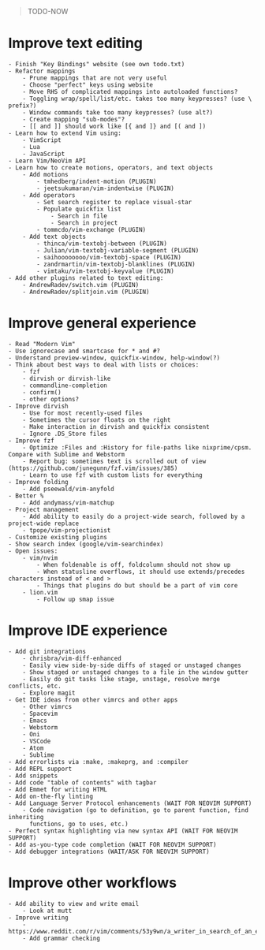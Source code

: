 > TODO-NOW

Improve text editing
================================================
	- Finish "Key Bindings" website (see own todo.txt)
	- Refactor mappings
		- Prune mappings that are not very useful
		- Choose "perfect" keys using website
		- Move RHS of complicated mappings into autoloaded functions?
		- Toggling wrap/spell/list/etc. takes too many keypresses? (use \ prefix?)
		- Window commands take too many keypresses? (use alt?)
		- Create mapping "sub-modes"?
		- [[ and ]] should work like [{ and ]} and [( and ])
	- Learn how to extend Vim using:
		- VimScript
		- Lua
		- JavaScript
	- Learn Vim/NeoVim API
	- Learn how to create motions, operators, and text objects
		- Add motions
			- tmhedberg/indent-motion (PLUGIN)
			- jeetsukumaran/vim-indentwise (PLUGIN)
		- Add operators
			- Set search register to replace visual-star
			- Populate quickfix list
				- Search in file
				- Search in project
			- tommcdo/vim-exchange (PLUGIN)
		- Add text objects
			- thinca/vim-textobj-between (PLUGIN)
			- Julian/vim-textobj-variable-segment (PLUGIN)
			- saihoooooooo/vim-textobj-space (PLUGIN)
			- zandrmartin/vim-textobj-blanklines (PLUGIN)
			- vimtaku/vim-textobj-keyvalue (PLUGIN)
	- Add other plugins related to text editing:
		- AndrewRadev/switch.vim (PLUGIN)
		- AndrewRadev/splitjoin.vim (PLUGIN)

Improve general experience
================================================
	- Read "Modern Vim"
	- Use ignorecase and smartcase for * and #?
	- Understand preview-window, quickfix-window, help-window(?)
	- Think about best ways to deal with lists or choices:
		- fzf
		- dirvish or dirvish-like
		- commandline-completion
		- confirm()
		- other options?
	- Improve dirvish
		- Use for most recently-used files
		- Sometimes the cursor floats on the right
		- Make interaction in dirvish and quickfix consistent
		- Ignore .DS_Store files
	- Improve fzf
		- Optimize :Files and :History for file-paths like nixprime/cpsm. Compare with Sublime and Webstorm
		- Report bug: sometimes text is scrolled out of view (https://github.com/junegunn/fzf.vim/issues/385)
		- Learn to use fzf with custom lists for everything
	- Improve folding
		- Add pseewald/vim-anyfold
	- Better %
		- Add andymass/vim-matchup
	- Project management
		- Add ability to easily do a project-wide search, followed by a project-wide replace
		- tpope/vim-projectionist
	- Customize existing plugins
	- Show search index (google/vim-searchindex)
	- Open issues:
		- vim/nvim
			- When foldenable is off, foldcolumn should not show up
			- When statusline overflows, it should use extends/precedes characters instead of < and >
			- Things that plugins do but should be a part of vim core
		- lion.vim
			- Follow up smap issue

Improve IDE experience
================================================
	- Add git integrations
		- chrisbra/vim-diff-enhanced
		- Easily view side-by-side diffs of staged or unstaged changes
		- Show staged or unstaged changes to a file in the window gutter
		- Easily do git tasks like stage, unstage, resolve merge conflicts, etc.
		- Explore magit
	- Get IDE ideas from other vimrcs and other apps
		- Other vimrcs
		- Spacevim
		- Emacs
		- Webstorm
		- Oni
		- VSCode
		- Atom
		- Sublime
	- Add errorlists via :make, :makeprg, and :compiler
	- Add REPL support
	- Add snippets
	- Add code "table of contents" with tagbar
	- Add Emmet for writing HTML
	- Add on-the-fly linting
	- Add Language Server Protocol enhancements (WAIT FOR NEOVIM SUPPORT)
		- Code navigation (go to definition, go to parent function, find inheriting
		  functions, go to uses, etc.)
	- Perfect syntax highlighting via new syntax API (WAIT FOR NEOVIM SUPPORT)
	- Add as-you-type code completion (WAIT FOR NEOVIM SUPPORT)
	- Add debugger integrations (WAIT/ASK FOR NEOVIM SUPPORT)

Improve other workflows
================================================
	- Add ability to view and write email
		- Look at mutt
	- Improve writing
		- https://www.reddit.com/r/vim/comments/53y9wn/a_writer_in_search_of_an_editor_that_lasts_a/
		- Add grammar checking
